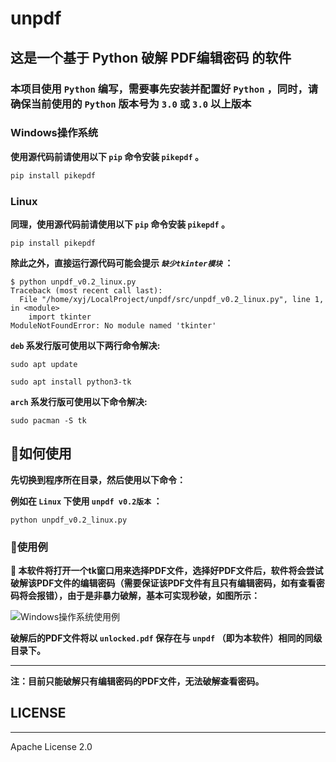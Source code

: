 <!--
 * @Author: QuestionMark001
 * @Date: 2022-02-19 08:04:03
 * @LastEditors: QuestionMark001
 * @LastEditTime: 2022-06-28 12:08:36
 * @FilePath: /LocalProjects/unpdf/README.md
 * @Description: 
 * 
 * Copyright (c) 2022 by QuestionMark001, All Rights Reserved. 
-->
# unpdf  

## 这是一个基于 Python 破解 PDF编辑密码 的软件  

### 本项目使用 `Python` 编写，需要事先安装并配置好 `Python` ，同时，请确保当前使用的 `Python` 版本号为 `3.0` 或 `3.0` 以上版本  

### Windows操作系统  

**使用源代码前请使用以下 `pip` 命令安装 `pikepdf` 。**  

```powershell
pip install pikepdf
```  

### Linux  

**同理，使用源代码前请使用以下 `pip` 命令安装 `pikepdf` 。**  

```console
pip install pikepdf
```  

**除此之外，直接运行源代码可能会提示 _`缺少tkinter模块`_ ：**  

```console
$ python unpdf_v0.2_linux.py
Traceback (most recent call last):
  File "/home/xyj/LocalProject/unpdf/src/unpdf_v0.2_linux.py", line 1, in <module>
    import tkinter
ModuleNotFoundError: No module named 'tkinter'
```  

**`deb` 系发行版可使用以下两行命令解决:**  

```console
sudo apt update
```

```console
sudo apt install python3-tk
```

**`arch` 系发行版可使用以下命令解决:**  

```console
sudo pacman -S tk
```

## 🍕如何使用  

**先切换到程序所在目录，然后使用以下命令：**  

**例如在 `Linux` 下使用 `unpdf v0.2版本` ：**  

```console
python unpdf_v0.2_linux.py
```

### 🎉使用例  

**🎈 本软件将打开一个tk窗口用来选择PDF文件，选择好PDF文件后，软件将会尝试破解该PDF文件的编辑密码（需要保证该PDF文件有且只有编辑密码，如有查看密码将会报错），由于是非暴力破解，基本可实现秒破，如图所示：**  

![Windows操作系统使用例](img/Windows使用例.gif "Windows操作系统使用例")  

**破解后的PDF文件将以 `unlocked.pdf` 保存在与 `unpdf` （即为本软件）相同的同级目录下。**  

****  

**注：目前只能破解只有编辑密码的PDF文件，无法破解查看密码。**  

## LICENSE  

****  

Apache License 2.0  

